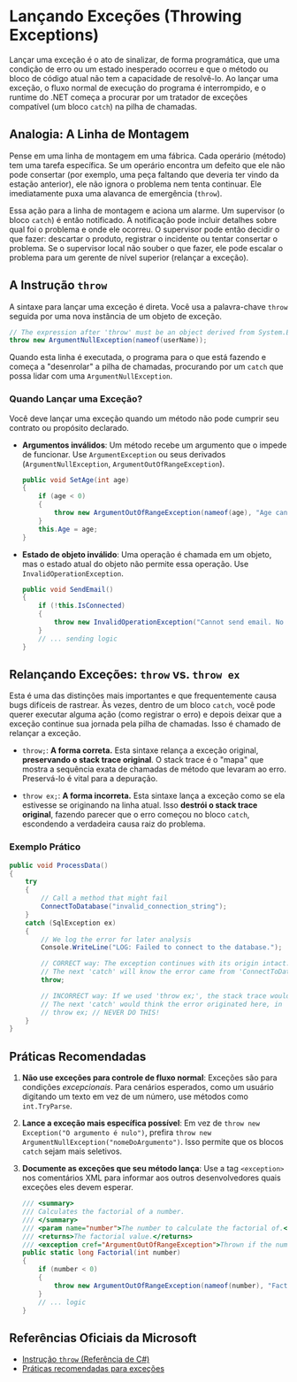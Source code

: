 # Lançando Exceções (Throwing Exceptions)

Lançar uma exceção é o ato de sinalizar, de forma programática, que uma condição de erro ou um estado inesperado ocorreu e que o método ou bloco de código atual não tem a capacidade de resolvê-lo. Ao lançar uma exceção, o fluxo normal de execução do programa é interrompido, e o runtime do .NET começa a procurar por um tratador de exceções compatível (um bloco `catch`) na pilha de chamadas.

## Analogia: A Linha de Montagem

Pense em uma linha de montagem em uma fábrica. Cada operário (método) tem uma tarefa específica. Se um operário encontra um defeito que ele não pode consertar (por exemplo, uma peça faltando que deveria ter vindo da estação anterior), ele não ignora o problema nem tenta continuar. Ele imediatamente puxa uma alavanca de emergência (`throw`).

Essa ação para a linha de montagem e aciona um alarme. Um supervisor (o bloco `catch`) é então notificado. A notificação pode incluir detalhes sobre qual foi o problema e onde ele ocorreu. O supervisor pode então decidir o que fazer: descartar o produto, registrar o incidente ou tentar consertar o problema. Se o supervisor local não souber o que fazer, ele pode escalar o problema para um gerente de nível superior (relançar a exceção).

## A Instrução `throw`

A sintaxe para lançar uma exceção é direta. Você usa a palavra-chave `throw` seguida por uma nova instância de um objeto de exceção.

```c#
// The expression after 'throw' must be an object derived from System.Exception
throw new ArgumentNullException(nameof(userName));
```

Quando esta linha é executada, o programa para o que está fazendo e começa a "desenrolar" a pilha de chamadas, procurando por um `catch` que possa lidar com uma `ArgumentNullException`.

### Quando Lançar uma Exceção?

Você deve lançar uma exceção quando um método não pode cumprir seu contrato ou propósito declarado.

-   **Argumentos inválidos**: Um método recebe um argumento que o impede de funcionar. Use `ArgumentException` ou seus derivados (`ArgumentNullException`, `ArgumentOutOfRangeException`).

    ```c#
    public void SetAge(int age)
    {
        if (age < 0)
        {
            throw new ArgumentOutOfRangeException(nameof(age), "Age cannot be negative.");
        }
        this.Age = age;
    }
    ```

-   **Estado de objeto inválido**: Uma operação é chamada em um objeto, mas o estado atual do objeto não permite essa operação. Use `InvalidOperationException`.

    ```c#
    public void SendEmail()
    {
        if (!this.IsConnected)
        {
            throw new InvalidOperationException("Cannot send email. No SMTP connection established.");
        }
        // ... sending logic
    }
    ```

## Relançando Exceções: `throw` vs. `throw ex`

Esta é uma das distinções mais importantes e que frequentemente causa bugs difíceis de rastrear. Às vezes, dentro de um bloco `catch`, você pode querer executar alguma ação (como registrar o erro) e depois deixar que a exceção continue sua jornada pela pilha de chamadas. Isso é chamado de relançar a exceção.

-   `throw;`: **A forma correta.** Esta sintaxe relança a exceção original, **preservando o stack trace original**. O stack trace é o "mapa" que mostra a sequência exata de chamadas de método que levaram ao erro. Preservá-lo é vital para a depuração.

-   `throw ex;`: **A forma incorreta.** Esta sintaxe lança a exceção como se ela estivesse se originando na linha atual. Isso **destrói o stack trace original**, fazendo parecer que o erro começou no bloco `catch`, escondendo a verdadeira causa raiz do problema.

### Exemplo Prático

```c#
public void ProcessData()
{
    try
    {
        // Call a method that might fail
        ConnectToDatabase("invalid_connection_string");
    }
    catch (SqlException ex)
    {
        // We log the error for later analysis
        Console.WriteLine("LOG: Failed to connect to the database.");

        // CORRECT way: The exception continues with its origin intact.
        // The next 'catch' will know the error came from 'ConnectToDatabase'.
        throw;

        // INCORRECT way: If we used 'throw ex;', the stack trace would be reset.
        // The next 'catch' would think the error originated here, in 'ProcessData'.
        // throw ex; // NEVER DO THIS!
    }
}
```

## Práticas Recomendadas

1.  **Não use exceções para controle de fluxo normal**: Exceções são para condições *excepcionais*. Para cenários esperados, como um usuário digitando um texto em vez de um número, use métodos como `int.TryParse`.

2.  **Lance a exceção mais específica possível**: Em vez de `throw new Exception("O argumento é nulo")`, prefira `throw new ArgumentNullException("nomeDoArgumento")`. Isso permite que os blocos `catch` sejam mais seletivos.

3.  **Documente as exceções que seu método lança**: Use a tag `<exception>` nos comentários XML para informar aos outros desenvolvedores quais exceções eles devem esperar.

    ```c#
    /// <summary>
    /// Calculates the factorial of a number.
    /// </summary>
    /// <param name="number">The number to calculate the factorial of.</param>
    /// <returns>The factorial value.</returns>
    /// <exception cref="ArgumentOutOfRangeException">Thrown if the number is negative.</exception>
    public static long Factorial(int number)
    {
        if (number < 0)
        {
            throw new ArgumentOutOfRangeException(nameof(number), "Factorial is not defined for negative numbers.");
        }
        // ... logic
    }
    ```

## Referências Oficiais da Microsoft

-   [Instrução `throw` (Referência de C#)](https://learn.microsoft.com/pt-br/dotnet/csharp/language-reference/keywords/throw)
-   [Práticas recomendadas para exceções](https://learn.microsoft.com/pt-br/dotnet/standard/exceptions/best-practices-for-exceptions)
